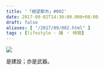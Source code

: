 ```yaml
---
title: '「絕望都市」#002'
date: 2017-09-02T14:30:00.000+08:00
draft: false
aliases: [ "/2017/09/002.html" ]
tags : [lifestyle - 攝 ‧ 時間]
---
```


![](/images/hopeless002.jpg)

是建設；亦是武器。

